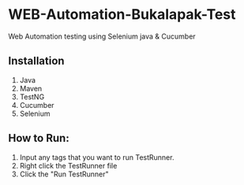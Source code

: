 # WEB-Automation-Bukalapak-Test

Web Automation testing using Selenium java & Cucumber

## Installation
1. Java
2. Maven
3. TestNG
4. Cucumber
5. Selenium

## How to Run:
1. Input any tags that you want to run TestRunner.
2. Right click the TestRunner file
3. Click the "Run TestRunner"
